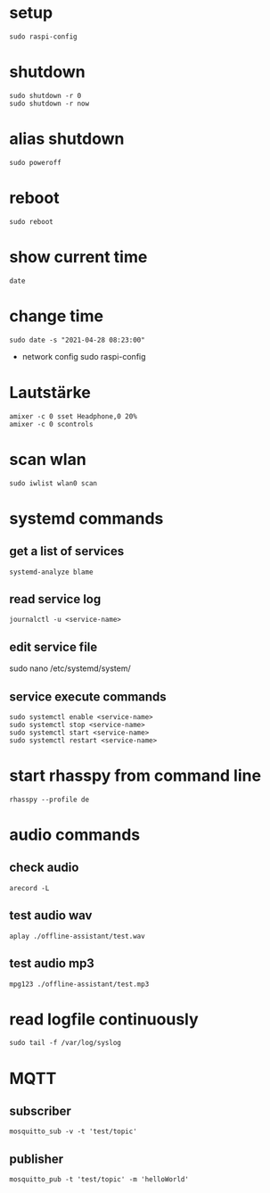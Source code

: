 # setup
    sudo raspi-config

# shutdown
    sudo shutdown -r 0
    sudo shutdown -r now

# alias shutdown
    sudo poweroff

# reboot
    sudo reboot

# show current time
    date

# change time
    sudo date -s "2021-04-28 08:23:00"

- network config
    sudo raspi-config

# Lautstärke
    amixer -c 0 sset Headphone,0 20%
    amixer -c 0 scontrols

# scan wlan
    sudo iwlist wlan0 scan

# systemd commands
## get a list of services
    systemd-analyze blame

## read service log
    journalctl -u <service-name>

## edit service file
sudo nano /etc/systemd/system/<service-name>

## service execute commands
    sudo systemctl enable <service-name>
    sudo systemctl stop <service-name>
    sudo systemctl start <service-name>
    sudo systemctl restart <service-name>

# start rhasspy from command line
    rhasspy --profile de

# audio commands
## check audio
    arecord -L

## test audio wav
    aplay ./offline-assistant/test.wav

## test audio mp3
    mpg123 ./offline-assistant/test.mp3

# read logfile continuously
    sudo tail -f /var/log/syslog

# MQTT
## subscriber
    mosquitto_sub -v -t 'test/topic'
## publisher
    mosquitto_pub -t 'test/topic' -m 'helloWorld'